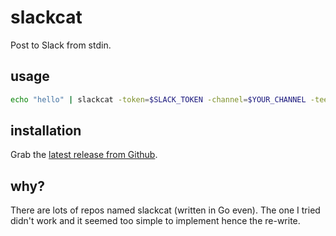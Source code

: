 # slackcat

Post to Slack from stdin.

## usage

```sh
echo "hello" | slackcat -token=$SLACK_TOKEN -channel=$YOUR_CHANNEL -tee
```

## installation

Grab the [latest release from Github](https://github.com/csabapalfi/slackcat/releases/latest).

## why?

There are lots of repos named slackcat (written in Go even).
The one I tried didn't work and it seemed too simple to implement hence the re-write.

